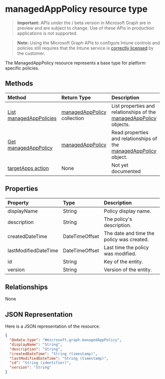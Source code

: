 ﻿# managedAppPolicy resource type

> **Important:** APIs under the / beta version in Microsoft Graph are in preview and are subject to change. Use of these APIs in production applications is not supported.

> **Note:** Using the Microsoft Graph APIs to configure Intune controls and policies still requires that the Intune service is [correctly licensed](https://go.microsoft.com/fwlink/?linkid=839381) by the customer.

The ManagedAppPolicy resource represents a base type for platform specific policies.
## Methods
|Method|Return Type|Description|
|:---|:---|:---|
|[List managedAppPolicies](../api/intune_mam_managedapppolicy_list.md)|[managedAppPolicy](../resources/intune_mam_managedapppolicy.md) collection|List properties and relationships of the [managedAppPolicy](../resources/intune_mam_managedapppolicy.md) objects.|
|[Get managedAppPolicy](../api/intune_mam_managedapppolicy_get.md)|[managedAppPolicy](../resources/intune_mam_managedapppolicy.md)|Read properties and relationships of the [managedAppPolicy](../resources/intune_mam_managedapppolicy.md) object.|
|[targetApps action](../api/intune_mam_managedapppolicy_targetapps.md)|None|Not yet documented|

## Properties
|Property|Type|Description|
|:---|:---|:---|
|displayName|String|Policy display name.|
|description|String|The policy's description.|
|createdDateTime|DateTimeOffset|The date and time the policy was created.|
|lastModifiedDateTime|DateTimeOffset|Last time the policy was modified.|
|id|String|Key of the entity.|
|version|String|Version of the entity.|

## Relationships
None
## JSON Representation
Here is a JSON representation of the resource.
<!-- {
  "blockType": "resource",
  "keyProperty": "id",
  "@odata.type": "microsoft.graph.managedAppPolicy"
}
-->
``` json
{
  "@odata.type": "#microsoft.graph.managedAppPolicy",
  "displayName": "String",
  "description": "String",
  "createdDateTime": "String (timestamp)",
  "lastModifiedDateTime": "String (timestamp)",
  "id": "String (identifier)",
  "version": "String"
}
```



